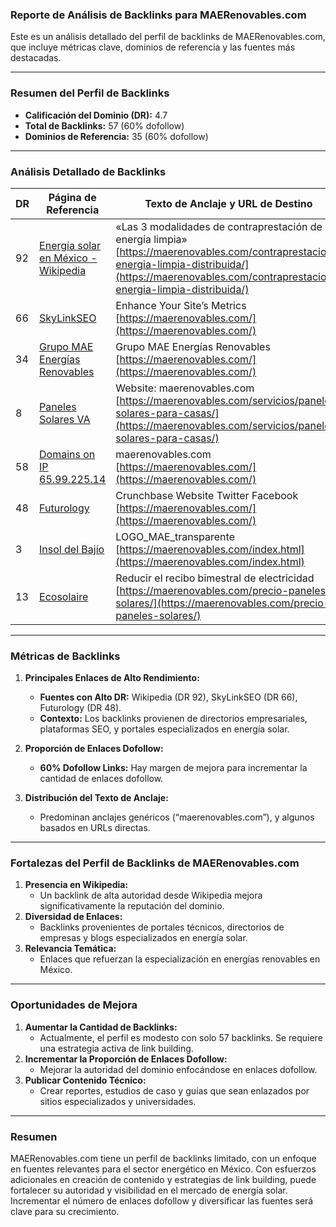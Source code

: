 ### **Reporte de Análisis de Backlinks para MAERenovables.com**

Este es un análisis detallado del perfil de backlinks de MAERenovables.com, que incluye métricas clave, dominios de referencia y las fuentes más destacadas.

---

### **Resumen del Perfil de Backlinks**

- **Calificación del Dominio (DR):** 4.7
- **Total de Backlinks:** 57 (60% dofollow)
- **Dominios de Referencia:** 35 (60% dofollow)

---

### **Análisis Detallado de Backlinks**

|**DR**|**Página de Referencia**|**Texto de Anclaje y URL de Destino**|
|---|---|---|
|92|[Energía solar en México - Wikipedia](https://es.wikipedia.org/wiki/Energ%C3%ADa_solar_en_M%C3%A9xico)|«Las 3 modalidades de contraprestación de energía limpia» [https://maerenovables.com/contraprestacion-energia-limpia-distribuida/](https://maerenovables.com/contraprestacion-energia-limpia-distribuida/)|
|66|[SkyLinkSEO](https://linkbox.agency/see-results-first-pay-later-seo-1725/)|Enhance Your Site’s Metrics [https://maerenovables.com/](https://maerenovables.com/)|
|34|[Grupo MAE Energías Renovables](https://mexico.solarweb.net/empresa/827/Grupo-MAE-Energias-Renovables)|Grupo MAE Energías Renovables [https://maerenovables.com/](https://maerenovables.com/)|
|8|[Paneles Solares VA](https://panelessolaresva.com.mx/empresa/grupo-mae-energias-renovables-puebla)|Website: maerenovables.com [https://maerenovables.com/servicios/paneles-solares-para-casas/](https://maerenovables.com/servicios/paneles-solares-para-casas/)|
|58|[Domains on IP 65.99.225.14](https://domains.tntcode.com/ip/65.99.225.14)|maerenovables.com [https://maerenovables.com/](https://maerenovables.com/)|
|48|[Futurology](https://www.futurology.life/43-most-innovative-mexico-based-solar-companies-startups/)|Crunchbase Website Twitter Facebook [https://maerenovables.com/](https://maerenovables.com/)|
|3|[Insol del Bajío](https://insoldelbajio.com/)|LOGO_MAE_transparente [https://maerenovables.com/index.html](https://maerenovables.com/index.html)|
|13|[Ecosolaire](https://www.ecosolaire.mx/paneles-fotovoltaicos-en-mexico-iluminando-el-camino-hacia-un-futuro-sostenible/)|Reducir el recibo bimestral de electricidad [https://maerenovables.com/precio-paneles-solares/](https://maerenovables.com/precio-paneles-solares/)|

---

### **Métricas de Backlinks**

1. **Principales Enlaces de Alto Rendimiento:**
    
    - **Fuentes con Alto DR:** Wikipedia (DR 92), SkyLinkSEO (DR 66), Futurology (DR 48).
    - **Contexto:** Los backlinks provienen de directorios empresariales, plataformas SEO, y portales especializados en energía solar.
2. **Proporción de Enlaces Dofollow:**
    
    - **60% Dofollow Links:** Hay margen de mejora para incrementar la cantidad de enlaces dofollow.
3. **Distribución del Texto de Anclaje:**
    
    - Predominan anclajes genéricos (“maerenovables.com”), y algunos basados en URLs directas.

---

### **Fortalezas del Perfil de Backlinks de MAERenovables.com**

1. **Presencia en Wikipedia:**
    - Un backlink de alta autoridad desde Wikipedia mejora significativamente la reputación del dominio.
2. **Diversidad de Enlaces:**
    - Backlinks provenientes de portales técnicos, directorios de empresas y blogs especializados en energía solar.
3. **Relevancia Temática:**
    - Enlaces que refuerzan la especialización en energías renovables en México.

---

### **Oportunidades de Mejora**

1. **Aumentar la Cantidad de Backlinks:**
    - Actualmente, el perfil es modesto con solo 57 backlinks. Se requiere una estrategia activa de link building.
2. **Incrementar la Proporción de Enlaces Dofollow:**
    - Mejorar la autoridad del dominio enfocándose en enlaces dofollow.
3. **Publicar Contenido Técnico:**
    - Crear reportes, estudios de caso y guías que sean enlazados por sitios especializados y universidades.

---

### **Resumen**

MAERenovables.com tiene un perfil de backlinks limitado, con un enfoque en fuentes relevantes para el sector energético en México. Con esfuerzos adicionales en creación de contenido y estrategias de link building, puede fortalecer su autoridad y visibilidad en el mercado de energía solar. Incrementar el número de enlaces dofollow y diversificar las fuentes será clave para su crecimiento.